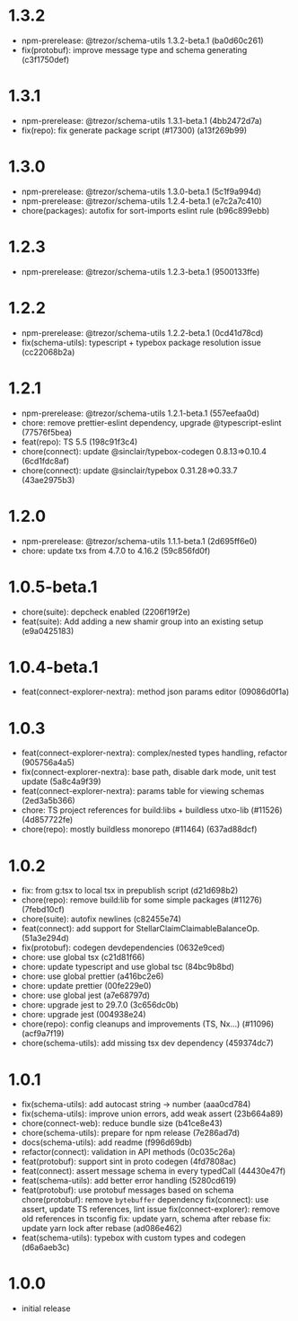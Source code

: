 # 1.3.2

-   npm-prerelease: @trezor/schema-utils 1.3.2-beta.1 (ba0d60c261)
-   fix(protobuf): improve message type and schema generating (c3f1750def)

# 1.3.1

-   npm-prerelease: @trezor/schema-utils 1.3.1-beta.1 (4bb2472d7a)
-   fix(repo): fix generate package script (#17300) (a13f269b99)

# 1.3.0

-   npm-prerelease: @trezor/schema-utils 1.3.0-beta.1 (5c1f9a994d)
-   npm-prerelease: @trezor/schema-utils 1.2.4-beta.1 (e7c2a7c410)
-   chore(packages): autofix for sort-imports eslint rule (b96c899ebb)

# 1.2.3

-   npm-prerelease: @trezor/schema-utils 1.2.3-beta.1 (9500133ffe)

# 1.2.2

-   npm-prerelease: @trezor/schema-utils 1.2.2-beta.1 (0cd41d78cd)
-   fix(schema-utils): typescript + typebox package resolution issue (cc22068b2a)

# 1.2.1

-   npm-prerelease: @trezor/schema-utils 1.2.1-beta.1 (557eefaa0d)
-   chore: remove prettier-eslint dependency, upgrade @typescript-eslint (77576f5bea)
-   feat(repo): TS 5.5 (198c91f3c4)
-   chore(connect): update @sinclair/typebox-codegen 0.8.13=>0.10.4 (6cd1fdc8af)
-   chore(connect): update @sinclair/typebox 0.31.28=>0.33.7 (43ae2975b3)

# 1.2.0

-   npm-prerelease: @trezor/schema-utils 1.1.1-beta.1 (2d695ff6e0)
-   chore: update txs from 4.7.0 to 4.16.2 (59c856fd0f)

# 1.0.5-beta.1

-   chore(suite): depcheck enabled (2206f19f2e)
-   feat(suite): Add adding a new shamir group into an existing setup (e9a0425183)

# 1.0.4-beta.1

-   feat(connect-explorer-nextra): method json params editor (09086d0f1a)

# 1.0.3

-   feat(connect-explorer-nextra): complex/nested types handling, refactor (905756a4a5)
-   fix(connect-explorer-nextra): base path, disable dark mode, unit test update (5a8c4a9f39)
-   feat(connect-explorer-nextra): params table for viewing schemas (2ed3a5b366)
-   chore: TS project references for build:libs + buildless utxo-lib (#11526) (4d857722fe)
-   chore(repo): mostly buildless monorepo (#11464) (637ad88dcf)

# 1.0.2

-   fix: from g:tsx to local tsx in prepublish script (d21d698b2)
-   chore(repo): remove build:lib for some simple packages (#11276) (7febd10cf)
-   chore(suite): autofix newlines (c82455e74)
-   feat(connect): add support for StellarClaimClaimableBalanceOp. (51a3e294d)
-   fix(protobuf): codegen devdependencies (0632e9ced)
-   chore: use global tsx (c21d81f66)
-   chore: update typescript and use global tsc (84bc9b8bd)
-   chore: use global prettier (a416bc2e6)
-   chore: update prettier (00fe229e0)
-   chore: use global jest (a7e68797d)
-   chore: upgrade jest to 29.7.0 (3c656dc0b)
-   chore: upgrade jest (004938e24)
-   chore(repo): config cleanups and improvements (TS, Nx...) (#11096) (acf9a7f19)
-   chore(schema-utils): add missing tsx dev dependency (459374dc7)

# 1.0.1

-   fix(schema-utils): add autocast string -> number (aaa0cd784)
-   fix(schema-utils): improve union errors, add weak assert (23b664a89)
-   chore(connect-web): reduce bundle size (b41ce8e43)
-   chore(schema-utils): prepare for npm release (7e286ad7d)
-   docs(schema-utils): add readme (f996d69db)
-   refactor(connect): validation in API methods (0c035c26a)
-   feat(protobuf): support sint in proto codegen (4fd7808ac)
-   feat(connect): assert message schema in every typedCall (44430e47f)
-   feat(schema-utils): add better error handling (5280cd619)
-   feat(protobuf): use protobuf messages based on schema chore(protobuf): remove `bytebuffer` dependency fix(connect): use assert, update TS references, lint issue fix(connect-explorer): remove old references in tsconfig fix: update yarn, schema after rebase fix: update yarn lock after rebase (ad086e462)
-   feat(schema-utils): typebox with custom types and codegen (d6a6aeb3c)

# 1.0.0

-   initial release
